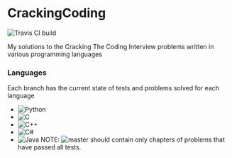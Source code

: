 # CrackingCoding
![Travis CI build](https://travis-ci.com/benhamlin314/CrackingCoding.svg?branch=master)

My solutions to the Cracking The Coding Interview problems written in various programming languages

### Languages
Each branch has the current state of tests and problems solved for each language
- ![Python](https://github.com/benhamlin314/CrackingCoding/tree/python)
- ![C](https://github.com/benhamlin314/CrackingCoding/tree/c)
- ![C++](https://github.com/benhamlin314/CrackingCoding/tree/c++)
- ![C#](https://github.com/benhamlin314/CrackingCoding/tree/csharp)
- ![Java](https://github.com/benhamlin314/CrackingCoding/tree/java)
NOTE: ![master](https://github.com/benhamlin314/CrackingCoding) should contain only chapters of problems that have passed all tests.
